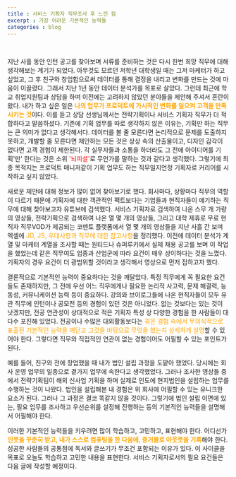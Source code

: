 ```yaml
---
title : 서비스 기획자 직무조사 후 느낀 점
excerpt : 가장 어려운 기본적인 능력들
categories : blog
---
```


<br>

지난 사흘 동안 인턴 공고를 찾아보며 서류를 준비하는 것은 다시 한번 희망 직무에 대해 생각해보는 계기가 되었다. 아무것도 모르던 저학년 대학생일 때는 그저 마케터가 하고 싶었고, 그 후 친구와 창업함으로써 데이터를 통해 결정을 내리고 변화를 만드는 것에 마음이 이끌렸다. 그래서 지난 1년 동안 데이터 분석가를 목표로 살았다. 그런데 최근에 학교 취업지원팀과 상담을 하며 이전에는 고려하지 않았던 분야들을 제안해 주셔서 혼란이 왔다. 내가 하고 싶은 일은 <span style='color: orange'>**나의 업무가 프로덕트에 가시적인 변화를 일으켜 고객을 만족시키는 것**</span>이다. 이를 듣고 상담 선생님께서는 전략기획이나 서비스 기획자 직무가 더 적합하다고 말씀하셨다. 기존에 기획 업무를 따로 생각하지 않은 이유는, 기획만 하는 직무는 큰 의미가 없다고 생각해서다. 데이터를 볼 줄 모른다면 논리적으로 문제를 도출하지 못하고, 개발할 줄 모른다면 제안하는 모든 것은 상상 속의 산출물이고, 디자인 감각이 없다면 고객 경험이 제한된다. 각 실무자들과 소통을 하더라도 그 전에 아이디어를 기획'만' 한다는 것은 소위 <span style='color: red'>'뇌피셜'</span>로 무언가를 말하는 것과 같다고 생각했다. 그렇기에 최종 목적지는 프로덕트 매니저같이 기획 업무도 하는 직무일지언정 기획자로 커리어를 시작하고 싶지 않았다. 

새로운 제안에 대해 정보가 많이 없어 찾아보기로 했다. 회사마다, 상황마다 직무의 역할이 다르기 때문에 기획자에 대한 객관적인 팩트보다는 기업들과 현직자들이 얘기하는 직무에 대해 찾아보고자 유튜브에 검색했다. 서비스 기획자로 검색하여 나온 스무 개 가량의 영상들, 전략기획으로 검색하여 나온 열 몇 개의 영상들, 그리고 대학 제휴로 무료 현직자 직무VOD가 제공되는 코멘토 플랫폼에서 열 몇 개의 영상들을 지난 사흘 간 보며 엑셀에 <span style='color: orange'>JD, JS, 우대사항과 직무에 대한 참고사항</span>을 정리했다. 이전에 데이터 분석가 계열 및 마케터 계열을 조사할 때는 원티드나 슈퍼루키에서 실제 채용 공고를 보며 이 작업을 했었는데 같은 직무여도 업종과 산업군에 따라 요건이 매우 상이하다는 것을 느꼈다. 기획자의 경우 요건이 더 광범위할 것이라고 생각해서 영상으로 먼저 접하고자 했다. 

결론적으로 기본적인 능력이 중요하다는 것을 깨달았다. 특정 직무에게 꼭 필요한 요건들도 존재하지만, 그 전에 우선 어느 직무에게나 필요한 논리적 사고력, 문제 해결력, 능동성, 커뮤니케이션 능력 등이 중요하다. 강의와 브이로그들에 나온 현직자들이 모두 유관 직무에 인턴이나 공모전 등의 경험이 있던 것은 아니었다. 없는 것보다는 있는 것이 낫겠지만, 전공 연관성이 상대적으로 적은 기획자 특성 상 다양한 경험을 한 사람들이 대다수 포진해 있었다. 전공이나 수많은 대외활동보다는 <span style='color: orange'>겪은 경험 속에서 무의식적으로 표출된 기본적인 능력을 깨닫고 그것을 바탕으로 무엇을 했는지 상세하게 설명</span>할 수 있어야 한다. 그렇다면 직무와 직접적인 연관이 없는 경험이어도 어필할 수 있는 포인트가 된다.

예를 들어, 친구와 전에 창업했을 때 내가 법인 설립 과정을 도맡아 했었다. 당시에는 회사 운영 업무의 일종으로 곁가지 업무에 속한다고 생각했었다. 그러나 조사한 영상들 중에서 전략기획팀이 해외 신사업 기획을 하며 실제로 인도에 현지법인을 설립하는 업무를 수행하는 것이 나왔다. 법인을 설립해본 내 경험은 위 회사에 어필할 수 있는 유니크한 요소가 된다. 그러나 그 과정은 결코 똑같지 않을 것이다. 그렇기에 법인 설립 이면에 있는, 필요 업무를 조사하고 우선순위를 설정해 진행하는 등의 기본적인 능력들을 설명해서 어필해야 한다.

이러한 기본적인 능력들을 키우려면 많이 학습하고, 고민하고, 표현해야 한다. 어디선가 <span style='color: orange'>**인풋을 꾸준히 받고, 내가 스스로 컴퓨팅을 한 다음에, 증거물로 아웃풋을 기록**</span>해야 한다. 성공한 사람들의 공통점에 독서와 글쓰기가 무조건 포함되는 이유가 있다. 이 사이클을 목표로 오늘도 학습하고 고민한 내용을 표현한다. 서비스 기획자로서의 필요 요건들은 다음 글에 작성할 예정이다.